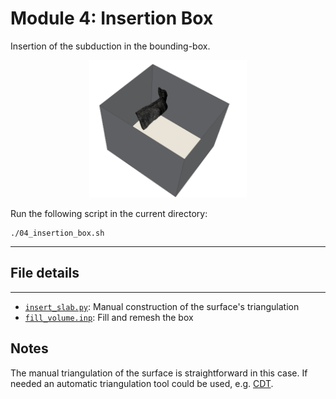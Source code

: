 # Module 4: Insertion Box

Insertion of the subduction in the bounding-box.

<p align="center">
 <img src="../assets/step4.gif" alt="description" style="width:50%;">
</p>


Run the following script in the current directory:

```
./04_insertion_box.sh
```

---

## File details
---

- [`insert_slab.py`](insert_slab.py): Manual construction of the surface's triangulation
- [`fill_volume.inp`](fill_volume.inp): Fill and remesh the box

## Notes

The manual triangulation of the surface is straightforward in this case.
If needed an automatic triangulation tool could be used, e.g. [CDT](https://github.com/artem-ogre/CDT).
